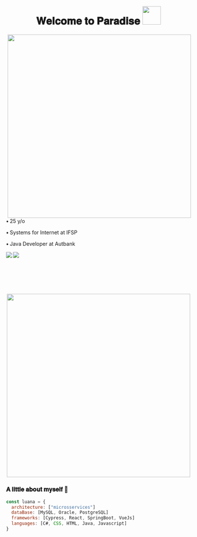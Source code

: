 <h1 align="center">𝐖𝐞𝐥𝐜𝐨𝐦𝐞 𝐭𝐨 𝐏𝐚𝐫𝐚𝐝𝐢𝐬𝐞 <img src="https://media.giphy.com/media/v1.Y2lkPTc5MGI3NjExMzU2NmE3MWQ5MDQwZmRjZTJiZDY5NGQ3YTYzNzdjMTE1YjFkNzM3YiZlcD12MV9pbnRlcm5hbF9naWZzX2dpZklkJmN0PXM/SuCwUAOj2Bg2B4ExQ9/giphy.gif" width="50"></h1>

<div align="center">
	<img align='right' width="500" src="https://github-readme-stats.vercel.app/api?username=LuuhMiki&show_icons=true&theme=dracula"/>
	<p align='left'><b>• </b>25 y/o</p>
	<p align='left'><b>• </b>Systems for Internet at IFSP</p>
	<p align='left'><b>• </b>Java Developer at Autbank</p>
  <a href="https://www.linkedin.com/in/luana-miki-matsumi-a878a31a2/"> <img align='left' src="https://img.shields.io/badge/LinkedIn-0077B5?style=for-the-badge&logo=linkedin&logoColor=white"></a>
  <a href="https://open.spotify.com/user/km8rspwgzonourtk1tapb3ba4?si=7d1b161ef9ad47cd"> <img align='left' src="https://img.shields.io/badge/Spotify-1ED760?&style=for-the-badge&logo=spotify&logoColor=white"></a>
</div>

<br>
<br>
<br>
<br>
<br>

##

<div align="center">
	<img width="500" src="https://www.icegif.com/wp-content/uploads/2022/12/icegif-286.gif"/>
</div>
<div align='left'>
	<h3>𝐀 𝐥𝐢𝐭𝐭𝐥𝐞 𝐚𝐛𝐨𝐮𝐭 𝐦𝐲𝐬𝐞𝐥𝐟 🌷</h3>
</div>

```javascript
const luana = {
  architecture: ["microsservices"]
  dataBase: [MySQL, Oracle, PostgreSQL]
  frameworks: [Cypress, React, SpringBoot, VueJs]
  languages: [C#, CSS, HTML, Java, Javascript]
} 
```

